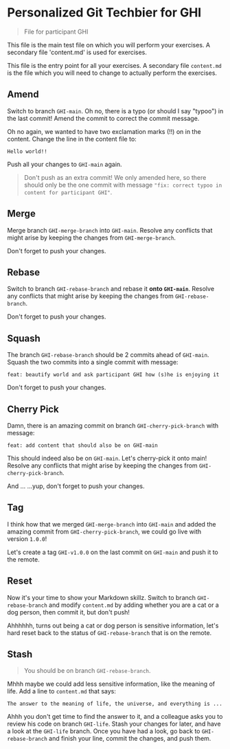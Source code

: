 # Personalized Git Techbier for GHI

> File for participant GHI

This file is the main test file on which you will perform your exercises. A
secondary file 'content.md' is used for  exercises.

This file is the entry point for all your exercises. A secondary file
`content.md` is the file which you will need to change to actually perform the
exercises.

## Amend

Switch to branch `GHI-main`. Oh no, there is a typo (or should I say "typoo") in
the last commit! Amend the commit to correct the commit message.

Oh no again, we wanted to have two exclamation marks (!!) on in the content.
Change the line in the content file to:

```
Hello world!!
```

Push all your changes to `GHI-main` again.

> Don't push as an extra commit! We only amended here, so there should only be
> the one commit with message
> `"fix: correct typoo in content for participant GHI"`.

## Merge

Merge branch `GHI-merge-branch` into `GHI-main`. Resolve any conflicts that might arise
by keeping the changes from `GHI-merge-branch`.

Don't forget to push your changes.

## Rebase

Switch to branch `GHI-rebase-branch` and rebase it **onto `GHI-main`**. Resolve any
conflicts that might arise by keeping the changes from `GHI-rebase-branch`.

Don't forget to push your changes.

## Squash

The branch `GHI-rebase-branch` should be 2 commits ahead of `GHI-main`. Squash the two
commits into a single commit with message:

```
feat: beautify world and ask participant GHI how (s)he is enjoying it
```

Don't forget to push your changes.

## Cherry Pick

Damn, there is an amazing commit on branch `GHI-cherry-pick-branch` with message:

```
feat: add content that should also be on GHI-main
```

This should indeed also be on `GHI-main`. Let's cherry-pick it onto main! Resolve
any conflicts that might arise by keeping the changes from `GHI-cherry-pick-branch`.

And ...
...yup, don't forget to push your changes.

## Tag

I think how that we merged `GHI-merge-branch` into `GHI-main` and added the amazing
commit from `GHI-cherry-pick-branch`, we could go live with version `1.0.0`!

Let's create a tag `GHI-v1.0.0` on the last commit on `GHI-main` and push it to the
remote.

## Reset

Now it's your time to show your Markdown skillz. Switch to branch `GHI-rebase-branch`
and modify `content.md` by adding whether you are a cat or a dog person, then
commit it, but don't push!

Ahhhhhh, turns out being a cat or dog person is sensitive information, let's
hard reset back to the status of `GHI-rebase-branch` that is on the remote.

## Stash

> You should be on branch `GHI-rebase-branch`.

Mhhh maybe we could add less sensitive information, like the meaning of life.
Add a line to `content.md` that says:

```
The answer to the meaning of life, the universe, and everything is ...
```

Ahhh you don't get time to find the answer to it, and a colleague asks you to
review his code on branch `GHI-life`. Stash your changes for later, and have a
look at the `GHI-life` branch. Once you have had a look, go back to
`GHI-rebase-branch` and finish your line, commit the changes, and push them.
